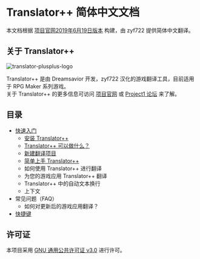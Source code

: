 # Translator++  简体中文文档
本文档根据 [项目官网2019年6月19日版本](http://dreamsavior.net/docs/translator/) 构建，由 zyf722 提供简体中文翻译。

## 关于 Translator++
![translator-plusplus-logo](https://i.loli.net/2020/03/11/AmC6LYRwe8ZujQa.png)

Translator++ 是由 Dreamsavior 开发，zyf722 汉化的游戏翻译工具，目前适用于 RPG Maker 系列游戏。  
关于 Translator++ 的更多信息可访问 [项目官网](http://dreamsavior.net/translator-the-introduction/) 或 [Project1 论坛](https://rpg.blue/thread-480415-1-1.html) 来了解。

## 目录
- [快速入门](https://github.com/zyf722/TranslatorPlusPlusChineseWiki/blob/master/Getting_Started.md)
  - [安装 Translator++](https://github.com/zyf722/TranslatorPlusPlusChineseWiki/blob/master/Installation.md)
  - [Translator++ 可以做什么？](https://github.com/zyf722/TranslatorPlusPlusChineseWiki/blob/master/What_can_Translator%2B%2B_do.md)
  - [新建翻译项目](https://github.com/zyf722/TranslatorPlusPlusChineseWiki/blob/master/Starting_a_translation_project.md)
  - [简单上手 Translator++](https://github.com/zyf722/TranslatorPlusPlusChineseWiki/blob/master/Working_with_Translator%2B%2B_in_a_nutshell.md)
  - 如何使用 Translator++ 进行翻译
  - 为您的游戏应用 Translator++ 翻译
  - Translator++ 中的自动文本换行
  - 上下文
- 常见问题（FAQ）
  - 如何对更新后的游戏应用翻译？
- [快捷键](https://github.com/zyf722/TranslatorPlusPlusChineseWiki/blob/master/Keyboard_Shortcuts.md)

## 许可证
本项目采用 [GNU 通用公共许可证 v3.0](https://github.com/zyf722/TranslatorPlusPlusChineseWiki/blob/master/LICENSE) 进行许可。
